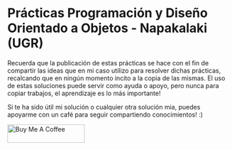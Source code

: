 # Prácticas Programación y Diseño Orientado a Objetos - Napakalaki (UGR)

Recuerda que la publicación de estas prácticas se hace con el fin de compartir las ideas que en mi caso utilizo para resolver dichas prácticas, recalcando que en ningún momento incito a la copia de las mismas. El uso de estas soluciones puede servir como ayuda o apoyo, pero nunca para copiar trabajos, el aprendizaje es lo más importante!

Si te ha sido útil mi solución o cualquier otra solución mia, puedes apoyarme con un café para seguir compartiendo conocimientos! :)

<a href="https://www.buymeacoffee.com/josebummer" target="_blank"><img src="https://cdn.buymeacoffee.com/buttons/default-orange.png" alt="Buy Me A Coffee" height="41" width="174"></a>
